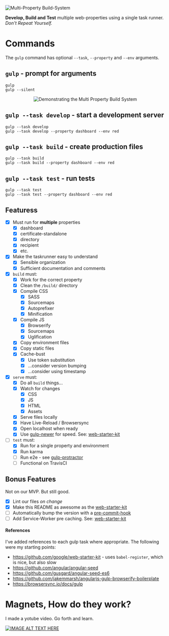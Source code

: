 ![Multi-Property Build-System](https://user-images.githubusercontent.com/46879/30689937-7e7fa024-9eba-11e7-9e5c-d38fd35f040c.jpg)

**Develop, Build and Test** multiple web-properties using a single task runner. _Don't Repeat Yourself._

# Commands

The `gulp` command has optional `--task`, `--property` and `--env` arguments.

## `gulp` - prompt for arguments

```shell
gulp
gulp --silent
```

<p align="center">
  <img src="https://user-images.githubusercontent.com/46879/30666411-23ba48b0-9e4c-11e7-8546-15eb91343869.gif" alt="Demonstrating the Multi Property Build System">
</p>

## `gulp --task develop` - start a development server

```shell
gulp --task develop
gulp --task develop --property dashboard --env red
```

## `gulp --task build` - create production files

```shell
gulp --task build
gulp --task build --property dashboard --env red
```

## `gulp --task test` - run tests

```shell
gulp --task test
gulp --task test --property dashboard --env red
```

## Featuress

* [x] Must run for **multiple** properties
    * [x] dashboard
    * [x] certificate-standalone
    * [x] directory
    * [x] recipient
    * [x] etc.
* [x] Make the taskrunner easy to understand
    * [x] Sensible organization
    * [x] Sufficient documentation and comments
* [x] `build` must:
    * [x] Work for the correct property
    * [x] Clean the `/build/` directory
    * [x] Compile CSS
        * [x] SASS
        * [x] Sourcemaps
        * [x] Autoprefixer
        * [x] Minification
    * [x] Compile JS
        * [x] Browserify
        * [X] Sourcemaps
        * [x] Uglification
    * [x] Copy environment files
    * [x] Copy static files
    * [x] Cache-bust
        * [x] Use token substitution
        * [x] ...consider version bumping
        * [x] ...consider using timestamp
* [x] `serve` must:
    * [x] Do all `build` things...
    * [x] Watch for changes
        * [x] CSS
        * [x] JS
        * [x] HTML
        * [x] Assets
    * [x] Serve files locally
    * [x] Have Live-Reload / Browsersync
    * [x] Open localhost when ready
    * [x] Use [gulp-newer](https://www.npmjs.com/package/gulp-newer) for speed. See: [web-starter-kit](https://github.com/google/web-starter-kit/blob/master/gulpfile.babel.js)
* [ ] `test` must:
    * [x] Run for a single property and environment
    * [x] Run karma
    * [ ] Run e2e - see [gulp-protractor](https://github.com/mllrsohn/gulp-protractor)
    * [ ] Functional on TravisCI

## Bonus Features

Not on our MVP. But still good.

* [x] Lint our files _on change_
* [x] Make this README as awesome as the [web-starter-kit](https://github.com/google/web-starter-kit)
* [ ] Automatically bump the version with a [pre-commit-hook](https://git-scm.com/book/gr/v2/Customizing-Git-Git-Hooks)
* [ ] Add Service-Worker pre caching. See: [web-starter-kit](https://github.com/google/web-starter-kit/blob/master/gulpfile.babel.js)

#### References

I've added references to each gulp task where appropriate. The following were my starting points:

* https://github.com/google/web-starter-kit - uses `babel-register`, which is nice, but also slow
* https://github.com/angular/angular-seed
* https://github.com/gusgard/angular-seed-es6
* https://github.com/jakemmarsh/angularjs-gulp-browserify-boilerplate
* https://browsersync.io/docs/gulp

# Magnets, How do they work?

I made a yotube video. Go forth and learn.

[![IMAGE ALT TEXT HERE](https://img.youtube.com/vi/HU7QPPfZLOA/0.jpg)](https://www.youtube.com/watch?v=HU7QPPfZLOA)
